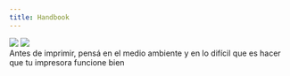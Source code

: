```yaml
---
title: Handbook
---
```

<div id='cover'>
    <img id='logo' src='/images/manas.tech-black.svg'></img>
    <img id='picture' src='/images/ceci-nest-pas-une-societe-de-logiciels.svg'></img>
    <div id='print'>
        <span>Antes de imprimir, pensá en el medio ambiente y en lo difícil que es hacer que tu impresora funcione bien</span>
    </div>
</div>